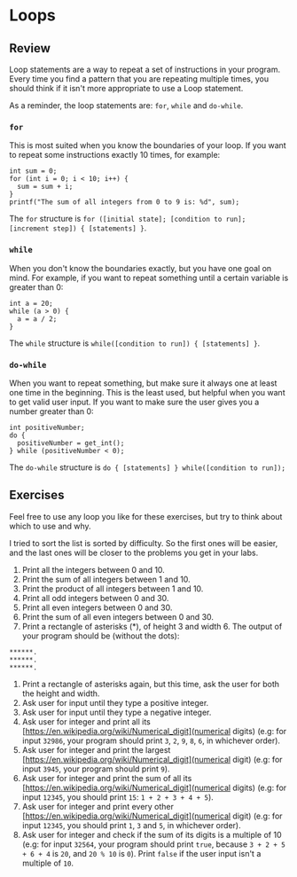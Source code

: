 # Loops

## Review
Loop statements are a way to repeat a set of instructions in your program.
Every time you find a pattern that you are repeating multiple times, you should
think if it isn't more appropriate to use a Loop statement.

As a reminder, the loop statements are: `for`, `while` and `do-while`.

### `for`
This is most suited when you know the boundaries of your loop.
If you want to repeat some instructions exactly 10 times, for example:

```
int sum = 0;
for (int i = 0; i < 10; i++) {
  sum = sum + i;
}
printf("The sum of all integers from 0 to 9 is: %d", sum);
```

The `for` structure is
`for ([initial state]; [condition to run]; [increment step]) { [statements] }`.

### `while`
When you don't know the boundaries exactly, but you have one goal
on mind. For example, if you want to repeat something until a certain variable
is greater than 0:

```
int a = 20;
while (a > 0) {
  a = a / 2;
}
```

The `while` structure is `while([condition to run]) { [statements] }`.

### `do-while`
When you want to repeat something, but make sure it always one at least one time
in the beginning. This is the least used, but helpful when you want to get valid
user input. If you want to make sure the user gives you a number greater than 0:

```
int positiveNumber;
do {
  positiveNumber = get_int();
} while (positiveNumber < 0);
```

The `do-while` structure is `do { [statements] } while([condition to run]);`

## Exercises

Feel free to use any loop you like for these exercises, but try to think about
which to use and why.

I tried to sort the list is sorted by difficulty. So the first ones will be
easier, and the last ones will be closer to the problems you get in your labs.

1. Print all the integers between 0 and 10.
1. Print the sum of all integers between 1 and 10.
1. Print the product of all integers between 1 and 10.
1. Print all odd integers between 0 and 30.
1. Print all even integers between 0 and 30.
1. Print the sum of all even integers between 0 and 30.
1. Print a rectangle of asterisks (\*), of height 3 and width 6. The output of
your program should be (without the dots):
```
******.
******.
******.
```
1. Print a rectangle of asterisks again, but this time, ask the user for both
  the height and width.
1. Ask user for input until they type a positive integer.
1. Ask user for input until they type a negative integer.
1. Ask user for integer and print all its
  [https://en.wikipedia.org/wiki/Numerical_digit](numerical digits)
  (e.g: for input `32986`, your program should print `3`, `2`, `9`, `8`, `6`,
  in whichever order).
1. Ask user for integer and print the largest
  [https://en.wikipedia.org/wiki/Numerical_digit](numerical digit)
  (e.g: for input `3945`, your program should print `9`).
1. Ask user for integer and print the sum of all its
  [https://en.wikipedia.org/wiki/Numerical_digit](numerical digits)
  (e.g: for input `12345`, you should print `15`: `1 + 2 + 3 + 4 + 5`).
1. Ask user for integer and print every other
  [https://en.wikipedia.org/wiki/Numerical_digit](numerical digit)
  (e.g: for input `12345`, you should print `1`, `3` and `5`, in whichever
  order).
1. Ask user for integer and check if the sum of its digits is a multiple of 10
  (e.g: for input `32564`, your program should print `true`, because
  `3 + 2 + 5 + 6 + 4` is `20`, and `20 % 10` is `0`). Print `false` if the user
  input isn't a multiple of `10`.
